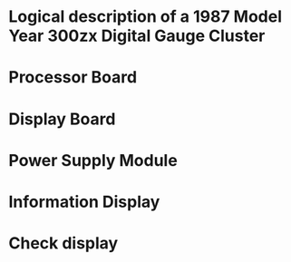 # Logical description of a 1987 Model Year 300zx Digital Gauge Cluster


# Processor Board


# Display Board


# Power Supply Module


# Information Display


# Check display
